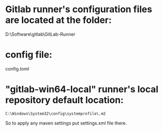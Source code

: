 # Gitlab runner's configuration files are located at the folder:
D:\Software\gitlab\GitLab-Runner

# config file:
config.toml

# "gitlab-win64-local" runner's local repository default location:
    C:\Windows\System32\config\systemprofile\.m2
So to apply any maven settings put settings.xml file there.